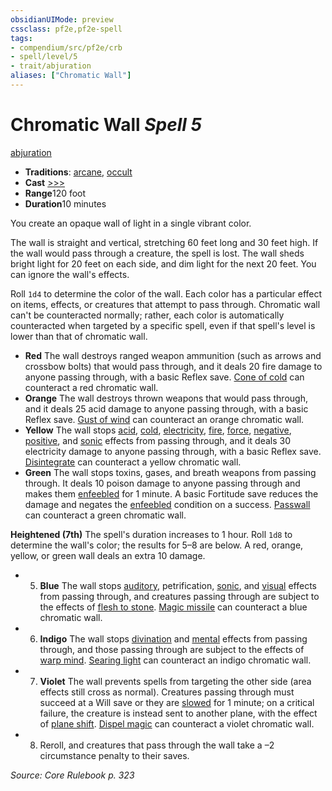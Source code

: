 ```yaml
---
obsidianUIMode: preview
cssclass: pf2e,pf2e-spell
tags:
- compendium/src/pf2e/crb
- spell/level/5
- trait/abjuration
aliases: ["Chromatic Wall"]
---
```

# Chromatic Wall *Spell 5*   
[abjuration](/rules/traits/abjuration.md)  

- **Traditions**: [arcane](/rules/traits/arcane.md), [occult](/rules/traits/occult.md)
- **Cast** [>>>](/rules/core-rulebook/chapter-9-playing-the-game.md#Actions "Three-Action") 
- **Range**120 foot
- **Duration**10 minutes

You create an opaque wall of light in a single vibrant color.

The wall is straight and vertical, stretching 60 feet long and 30 feet high. If the wall would pass through a creature, the spell is lost. The wall sheds bright light for 20 feet on each side, and dim light for the next 20 feet. You can ignore the wall's effects.

Roll `1d4` to determine the color of the wall. Each color has a particular effect on items, effects, or creatures that attempt to pass through. Chromatic wall can't be counteracted normally; rather, each color is automatically counteracted when targeted by a specific spell, even if that spell's level is lower than that of chromatic wall.

- **Red** The wall destroys ranged weapon ammunition (such as arrows and crossbow bolts) that would pass through, and it deals 20 fire damage to anyone passing through, with a basic Reflex save. [Cone of cold](/compendium/spells/cone-of-cold.md) can counteract a red chromatic wall.
- **Orange** The wall destroys thrown weapons that would pass through, and it deals 25 acid damage to anyone passing through, with a basic Reflex save. [Gust of wind](/compendium/spells/gust-of-wind.md) can counteract an orange chromatic wall.
- **Yellow** The wall stops [acid](/rules/traits/acid.md), [cold](/rules/traits/cold.md), [electricity](/rules/traits/electricity.md), [fire](/rules/traits/fire.md), [force](/rules/traits/force.md), [negative](/rules/traits/negative.md), [positive](/rules/traits/positive.md), and [sonic](/rules/traits/sonic.md) effects from passing through, and it deals 30 electricity damage to anyone passing through, with a basic Reflex save. [Disintegrate](/compendium/spells/disintegrate.md) can counteract a yellow chromatic wall.
- **Green** The wall stops toxins, gases, and breath weapons from passing through. It deals 10 poison damage to anyone passing through and makes them [enfeebled](/rules/conditions.md#Enfeebled) for 1 minute. A basic Fortitude save reduces the damage and negates the [enfeebled](/rules/conditions.md#Enfeebled) condition on a success. [Passwall](/compendium/spells/passwall.md) can counteract a green chromatic wall.

**Heightened (7th)** The spell's duration increases to 1 hour. Roll `1d8` to determine the wall's color; the results for 5–8 are below. A red, orange, yellow, or green wall deals an extra 10 damage.

- 5. **Blue** The wall stops [auditory](/rules/traits/auditory.md), petrification, [sonic](/rules/traits/sonic.md), and [visual](/rules/traits/visual.md) effects from passing through, and creatures passing through are subject to the effects of [flesh to stone](/compendium/spells/flesh-to-stone.md). [Magic missile](/compendium/spells/magic-missile.md) can counteract a blue chromatic wall.
- 6. **Indigo** The wall stops [divination](/rules/traits/divination.md) and [mental](/rules/traits/mental.md) effects from passing through, and those passing through are subject to the effects of [warp mind](/compendium/spells/warp-mind.md). [Searing light](/compendium/spells/searing-light.md) can counteract an indigo chromatic wall.
- 7. **Violet** The wall prevents spells from targeting the other side (area effects still cross as normal). Creatures passing through must succeed at a Will save or they are [slowed](/rules/conditions.md#Slowed) for 1 minute; on a critical failure, the creature is instead sent to another plane, with the effect of [plane shift](/compendium/spells/plane-shift.md). [Dispel magic](/compendium/spells/dispel-magic.md) can counteract a violet chromatic wall.
- 8. Reroll, and creatures that pass through the wall take a –2 circumstance penalty to their saves.

*Source: Core Rulebook p. 323*